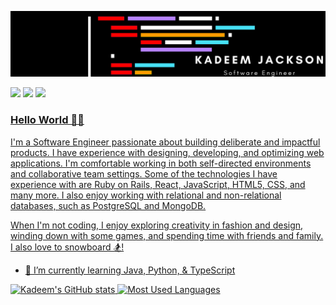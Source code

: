 <!-- Banner -->

![Uh oh my banner didn't load!](https://github.com/Cro5s/Cro5s/blob/main/assets/banner_edit.png)

<!-- Social Shields -->

<a href="https://www.linkedin.com/in/kadeem-jackson-4349348a/" target="_blank"><img src="https://img.shields.io/badge/linkedin-%230077B5.svg?&style=for-the-badge&logo=linkedin&logoColor=white" /></a>
<a href="https://www.instagram.com/deemyjackson/" target="_blank"><img src="https://img.shields.io/badge/instagram-%23E4405F.svg?&style=for-the-badge&logo=instagram&logoColor=white" /></a>
<a href="https://www.kadeem.dev" target="_blank"><img src="https://img.shields.io/badge/portfolio-%2300C244.svg?&style=for-the-badge&logo=portfolio&logoColor=white">

<!-- Unused Shields [<img src="https://img.shields.io/badge/twitter-%231DA1F2.svg?&style=for-the-badge&logo=twitter&logoColor=white" />](https://twitter.com/USERNAME) [<img src="https://img.shields.io/badge/medium-%2312100E.svg?&style=for-the-badge&logo=medium&logoColor=white" />](https://medium.com/USERNAME)  [<img src = "https://img.shields.io/badge/facebook-%231877F2.svg?&style=for-the-badge&logo=facebook&logoColor=white">](https://www.facebook.com/USERNAME) -->
<!-- Find a ton of other badges here! https://github.com/alexandresanlim/Badges4-README.md-Profile -->

<!-- Github Visits -->

<!-- [![Visits Badge](https://badges.pufler.dev/visits/cro5s/cro5s)](https://badges.pufler.dev) -->

<!-- [![Years Badge](https://badges.pufler.dev/years/cro5s)](https://badges.pufler.dev) -->
<!-- <img src="https://badges.pufler.dev/visits/cro5s/cro5s"> -->

<!-- The good stuff -->

### Hello World 👋🏾

I'm a Software Engineer passionate about building deliberate and impactful products. I have experience with designing, developing, and optimizing web applications. I'm comfortable working in both self-directed environments and collaborative team settings. Some of the technologies I have experience with are Ruby on Rails, React, JavaScript, HTML5, CSS, and many more. I also enjoy working with relational and non-relational databases, such as PostgreSQL and MongoDB.

When I'm not coding, I enjoy exploring creativity in fashion and design, winding down with some games, and spending time with friends and family. I also love to snowboard 🏂!

-   🌱 I’m currently learning Java, Python, & TypeScript

<!--
**Cro5s/Cro5s** is a ✨ _special_ ✨ repository because its `README.md` (this file) appears on your GitHub profile.

Here are some ideas to get you started:

- 🔭 I’m currently working on ...
- 🌱 I’m currently learning ...
- 👯 I’m looking to collaborate on ...
- 🤔 I’m looking for help with ...
- 💬 Ask me about ...
- 📫 How to reach me: ...
- 😄 Pronouns: ...
- ⚡ Fun fact: ...
-->

![Kadeem's GitHub stats](https://github-readme-stats.vercel.app/api?username=cro5s&show_icons=true&theme=dark&rank_icon=github&custom_title=Kadeem%27s+Github+Stats&ring_color=00FF00)
![Most Used Languages](https://github-readme-stats.vercel.app/api/top-langs/?username=cro5s&layout=compact)
